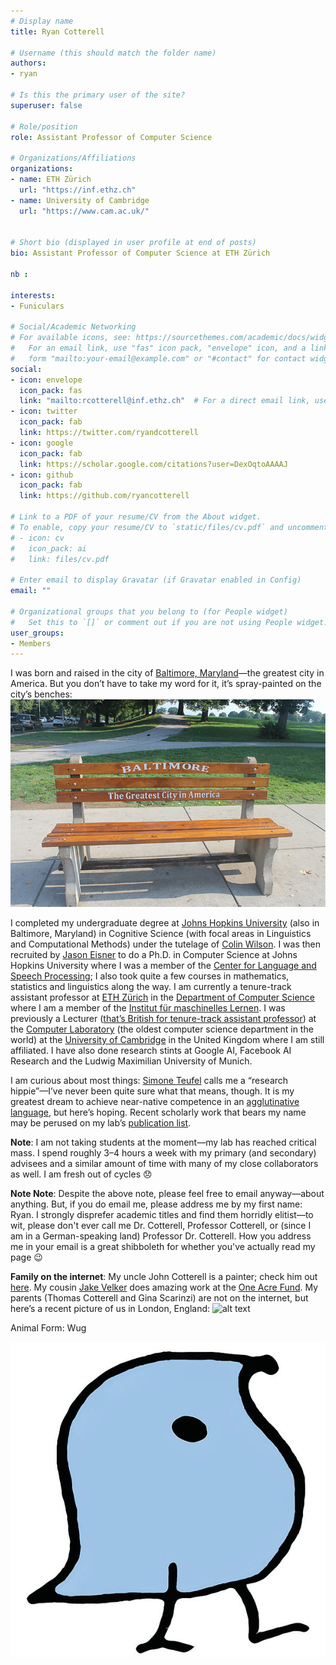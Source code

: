 ```yaml
---
# Display name
title: Ryan Cotterell

# Username (this should match the folder name)
authors:
- ryan

# Is this the primary user of the site?
superuser: false

# Role/position
role: Assistant Professor of Computer Science

# Organizations/Affiliations
organizations:
- name: ETH Zürich
  url: "https://inf.ethz.ch"
- name: University of Cambridge
  url: "https://www.cam.ac.uk/"


# Short bio (displayed in user profile at end of posts)
bio: Assistant Professor of Computer Science at ETH Zürich

nb : 

interests:
- Funiculars

# Social/Academic Networking
# For available icons, see: https://sourcethemes.com/academic/docs/widgets/#icons
#   For an email link, use "fas" icon pack, "envelope" icon, and a link in the
#   form "mailto:your-email@example.com" or "#contact" for contact widget.
social:
- icon: envelope
  icon_pack: fas
  link: "mailto:rcotterell@inf.ethz.ch"  # For a direct email link, use "mailto:test@example.org".
- icon: twitter
  icon_pack: fab
  link: https://twitter.com/ryandcotterell
- icon: google
  icon_pack: fab
  link: https://scholar.google.com/citations?user=DexOqtoAAAAJ
- icon: github
  icon_pack: fab
  link: https://github.com/ryancotterell
  
# Link to a PDF of your resume/CV from the About widget.
# To enable, copy your resume/CV to `static/files/cv.pdf` and uncomment the lines below.  
# - icon: cv
#   icon_pack: ai
#   link: files/cv.pdf 

# Enter email to display Gravatar (if Gravatar enabled in Config)
email: ""
  
# Organizational groups that you belong to (for People widget)
#   Set this to `[]` or comment out if you are not using People widget.  
user_groups:
- Members
---
```

I was born and raised in the city of [Baltimore, Maryland](https://en.wikipedia.org/wiki/Baltimore)—the greatest city in America. But you don’t have to take my word for it, it’s spray-painted on the city’s benches:
![alt text][bench]

[bench]: image1.png "Baltimore Bench"

I completed my undergraduate degree at [Johns Hopkins University](https://www.jhu.edu/) (also in Baltimore, Maryland) in Cognitive Science (with focal areas in Linguistics and Computational Methods) under the tutelage of [Colin Wilson](https://colincwilson.github.io/). I was then recruited by [Jason Eisner](https://www.cs.jhu.edu/~jason/) to do a Ph.D. in Computer Science at Johns Hopkins University where I was a member of the [Center for Language and Speech Processing](https://www.clsp.jhu.edu/); I also took quite a few courses in mathematics, statistics and linguistics along the way. I am currently a tenure-track assistant professor at [ETH Zürich](https://ethz.ch/en.html) in the [Department of Computer Science](https://inf.ethz.ch/) where I am a member of the [Institut für maschinelles Lernen](https://ml.inf.ethz.ch/). I was previously a Lecturer ([that’s British for tenure-track assistant professor](https://en.wikipedia.org/wiki/Academic_ranks_in_the_United_Kingdom)) at the [Computer Laboratory](https://www.cl.cam.ac.uk/) (the oldest computer science department in the world) at the [University of Cambridge](https://www.cam.ac.uk/) in the United Kingdom where I am still affiliated. I have also done research stints at Google AI, Facebook AI Research and the Ludwig Maximilian University of Munich. 

I am curious about most things: [Simone Teufel](https://www.cl.cam.ac.uk/~sht25/) calls me a “research hippie”—I’ve never been quite sure what that means, though. It is my greatest dream to achieve near-native competence in an [agglutinative language](https://en.wikipedia.org/wiki/Agglutinative_language), but here’s hoping. Recent scholarly work that bears my name may be perused on my lab’s [publication list](https://rycolab.github.io/publication/). 

**Note**: I am not taking students at the moment—my lab has reached critical mass. I spend roughly 3–4 hours a week with my primary (and secondary) advisees and a similar amount of time with many of my close collaborators as well. I am fresh out of cycles :disappointed:

**Note Note**: Despite the above note, please feel free to email anyway—about anything. But, if you do email me, please address me by my first name: Ryan. I strongly disprefer academic titles and find them horridly elitist—to wit, please don't ever call me Dr. Cotterell, Professor Cotterell, or (since I am in a German-speaking land) Professor Dr. Cotterell. How you address me in your email is a great shibboleth for whether you've actually read my page :wink:

**Family on the internet**: My uncle John Cotterell is a painter; check him out [here](http://jrcotterell.com/). My cousin [Jake Velker](https://ke.linkedin.com/in/jake-velker-22390459) does amazing work at the [One Acre Fund](https://oneacrefund.org/). My parents (Thomas Cotterell and Gina Scarinzi) are not on the internet, but here’s a recent picture of us in London, England:
![alt text][fam]

[fam]: image2.png "Family"

Animal Form: Wug

<img  class="avatar-small" src="wug.png" style="float: center" />
